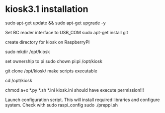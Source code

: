 # kiosk3.1 installation
  sudo apt-get update && sudo apt-get upgrade -y

Set BC reader interface to USB_COM
  sudo apt-get install git

create directory for kiosk on RaspberryPI

sudo mkdir /opt/kiosk

set ownership to pi
sudo chown pi:pi /opt/kiosk

git clone <this repositary> /opt/kiosk/
make scripts executable

  cd /opt/kiosk

chmod a+x *.py *.sh *.ini
kiosk.ini should have execute permission!!!

Launch configuration script. This will install required libraries and configure system. Check with sudo raspi_config
sudo ./preppi.sh
